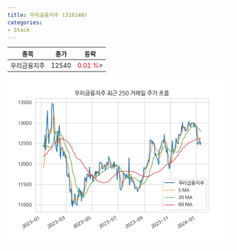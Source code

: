 ```yaml
---
title: 우리금융지주 (316140)
categories:
- Stock
---
```


|종목|종가|등락|
|----|----|----|
|우리금융지주|12540|<span style="color: red">0.01 %</span>>|

<!-- more -->

![316140](/assets/images/stock/316140.png)